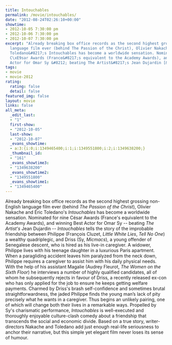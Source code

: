 ```yaml
---
title: Intouchables
permalink: /movie/intouchables/
date: "2012-08-24T02:26:10+00:00"
showtime:
- 2012-10-05 7:30:00 pm
- 2012-10-06 7:30:00 pm
- 2012-10-07 7:30:00 pm
excerpt: "Already breaking box office records as the second highest grossing non-English
  language film ever (behind The Passion of the Christ), Olivier Nakache and \xC9ric
  Toledano&#8217;s Intouchables has become a worldwide sensation. Nominated for nine
  C\xE9sar Awards (France&#8217;s equivalent to the Academy Awards), and winning Best
  Actor for Omar Sy &#8212; beating The Artist&#8217;s Jean Dujardin [&hellip;]"
tags:
- movie
- movie-2012
rating:
  rating: false
  detail: false
featured_img: false
layout: movie
links: false
all_meta:
  _edit_last:
  - "1"
  first-show:
  - "2012-10-05"
  last-show:
  - "2012-10-07"
  _evans_showtime:
  - a:3:{i:0;i:1349465400;i:1;i:1349551800;i:2;i:1349638200;}
  _thumbnail_id:
  - "161"
  _evans_showtime3:
  - "1349638200"
  _evans_showtime2:
  - "1349551800"
  _evans_showtime1:
  - "1349465400"
---
```


Already breaking box office records as the second highest grossing non-English language film ever (behind *The Passion of the Christ*), Olivier Nakache and Éric Toledano's *Intouchables* has become a worldwide sensation. Nominated for nine César Awards (France's equivalent to the Academy Awards), and winning Best Actor for Omar Sy -- beating *The Artist's* Jean Dujardin -- *Intouchables* tells the story of the improbable friendship between Philippe (François Cluzet, *Little White Lies*, *Tell No One*) a wealthy quadriplegic, and Driss (Sy, *Micmacs*), a young offender of Senegalese descent, who is hired as his live-in caregiver. A widower, Philippe lives with his teenage daughter in a luxurious Paris apartment. When a paragliding accident leaves him paralyzed from the neck down, Philippe requires a caregiver to assist him with his daily physical needs. With the help of his assistant Magalie (Audrey Fleurot, *The Women on the Sixth Floor*) he interviews a number of highly qualified candidates, all of whom he subsequently rejects in favour of Driss, a recently released ex-con who has only applied for the job to ensure he keeps getting welfare payments. Charmed by Driss's brash self-confidence and sometimes brutal straightforwardness, the jaded Philippe finds the young man’s lack of pity precisely what he wants in a caregiver. Thus begins an unlikely pairing, one of which will change both their lives in a remarkable ways. Propelled by Sy's charismatic performance, *Intouchables* is well-executed and thoroughly enjoyable culture-clash comedy about a friendship that transcends the social and economic divide. Based on a true story, writer-directors Nakache and Toledano add just enough real-life seriousness to anchor their narrative, but this simple yet elegant film never loses its sense of humour.
